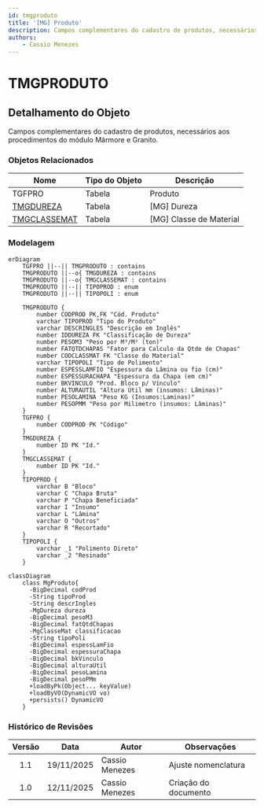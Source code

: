 ```yaml
---
id: tmgproduto
title: '[MG] Produto'
description: Campos complementares do cadastro de produtos, necessários aos procedimentos do módulo Mármore e Granito.
authors:
    - Cassio Menezes
---
```

# TMGPRODUTO

## Detalhamento do Objeto

Campos complementares do cadastro de produtos, necessários aos procedimentos do módulo Mármore e Granito.

### Objetos Relacionados

| Nome | Tipo do Objeto | Descrição |
|--|--|--|
| TGFPRO | Tabela | Produto |
| [TMGDUREZA](TMGDUREZA.md) | Tabela | [MG] Dureza |
| [TMGCLASSEMAT](TMGCLASSEMAT.md) | Tabela | [MG] Classe de Material |

### Modelagem

```mermaid
erDiagram
    TGFPRO ||--|| TMGPRODUTO : contains
    TMGPRODUTO ||--o{ TMGDUREZA : contains
    TMGPRODUTO ||--o{ TMGCLASSEMAT : contains
    TMGPRODUTO ||--|| TIPOPROD : enum
    TMGPRODUTO ||--|| TIPOPOLI : enum

    TMGPRODUTO {
        number CODPROD PK,FK "Cód. Produto"
        varchar TIPOPROD "Tipo do Produto"
        varchar DESCRINGLES "Descrição em Inglês"
        number IDDUREZA FK "Classificação de Dureza"
        number PESOM3 "Peso por M³/M² (ton)"
        number FATQTDCHAPAS "Fator para Calculo da Qtde de Chapas"
        number CODCLASSMAT FK "Classe do Material"
        varchar TIPOPOLI "Tipo de Polimento"
        number ESPESSLAMFIO "Espessura da Lâmina ou fio (cm)"
        number ESPESSURACHAPA "Espessura da Chapa (em cm)"
        number BKVINCULO "Prod. Bloco p/ Vínculo"
        number ALTURAUTIL "Altura Útil mm (insumos: Lâminas)"
        number PESOLAMINA "Peso KG (Insumos:Laminas)"
        number PESOPMM "Peso por Milimetro (insumos: Lâminas)"
    }
    TGFPRO {
        number CODPROD PK "Código"
    }
    TMGDUREZA {
        number ID PK "Id."
    }
    TMGCLASSEMAT {
        number ID PK "Id."
    }
    TIPOPROD {
        varchar B "Bloco"
        varchar C "Chapa Bruta"
        varchar P "Chapa Beneficiada"
        varchar I "Insumo"
        varchar L "Lâmina"
        varchar O "Outros"
        varchar R "Recortado"
    }
    TIPOPOLI {
        varchar _1 "Polimento Direto"
        varchar _2 "Resinado"
    }
```

``` mermaid
classDiagram
    class MgProduto{
      -BigDecimal codProd
      -String tipoProd
      -String descrIngles
      -MgDureza dureza
      -BigDecimal pesoM3
      -BigDecimal fatQtdChapas
      -MgClasseMat classificacao
      -String tipoPoli
      -BigDecimal espessLamFio
      -BigDecimal espessuraChapa
      -BigDecimal bkVinculo
      -BigDecimal alturaUtil
      -BigDecimal pesoLamina
      -BigDecimal pesoPMm
      +loadByPk(Object... keyValue)
      +loadByVO(DynamicVO vo)
      +persists() DynamicVO
    }
```

### Histórico de Revisões

| Versão | Data | Autor | Observações |
|:--:|:--:|--|--|
| 1.1 | 19/11/2025 | Cassio Menezes | Ajuste nomenclatura |
| 1.0 | 12/11/2025 | Cassio Menezes | Criação do documento |
